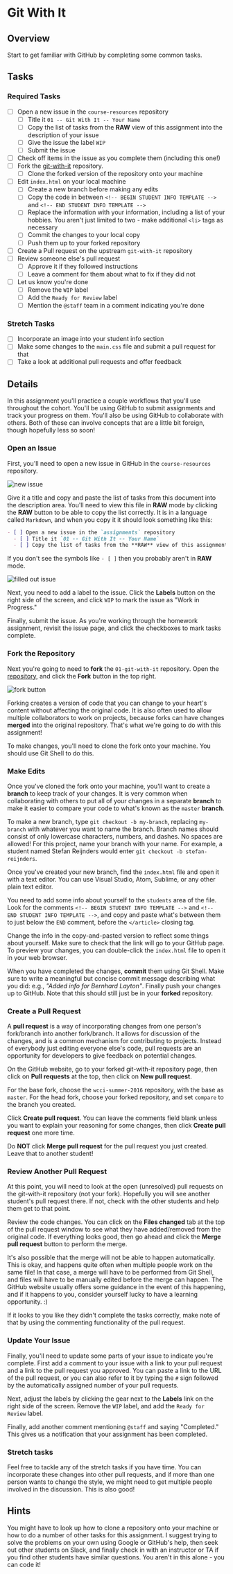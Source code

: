# Git With It

## Overview

Start to get familiar with GitHub by completing some common tasks.

## Tasks

### Required Tasks

- [ ] Open a new issue in the `course-resources` repository
  - [ ] Title it `01 -- Git With It -- Your Name`
  - [ ] Copy the list of tasks from the **RAW** view of this assignment into the description of your issue
  - [ ] Give the issue the label `WIP`
  - [ ] Submit the issue
- [ ] Check off items in the issue as you complete them (including this one!)
- [ ] Fork the [git-with-it](https://github.com/wcci-summer-2016/git-with-it) repository.
  - [ ] Clone the forked version of the repository onto your machine
- [ ] Edit `index.html` on your local machine
  - [ ] Create a new branch before making any edits
  - [ ] Copy the code in between `<!-- BEGIN STUDENT INFO TEMPLATE -->` and `<!-- END STUDENT INFO TEMPLATE -->`
  - [ ] Replace the information with your information, including a list of your hobbies. You aren't just limited to two - make additional `<li>` tags as necessary
  - [ ] Commit the changes to your local copy
  - [ ] Push them up to your forked repository
- [ ] Create a Pull request on the upstream `git-with-it` repository
- [ ] Review someone else's pull request
  - [ ] Approve it if they followed instructions
  - [ ] Leave a comment for them about what to fix if they did not
- [ ] Let us know you're done
  - [ ] Remove the `WIP` label
  - [ ] Add the `Ready for Review` label
  - [ ] Mention the `@staff` team in a comment indicating you're done

### Stretch Tasks

- [ ] Incorporate an image into your student info section
- [ ] Make some changes to the `main.css` file and submit a pull request for that
- [ ] Take a look at additional pull requests and offer feedback

## Details

In this assignment you'll practice a couple workflows that you'll use throughout the cohort. You'll be using GitHub to submit assignments and track your progress on them. You'll also be using GitHub to collaborate with others. Both of these can involve concepts that are a little bit foreign, though hopefully less so soon!

### Open an Issue

First, you'll need to open a new issue in GitHub in the `course-resources` repository.

![new issue](new_issue.png)

Give it a title and copy and paste the list of tasks from this document into the description area. You'll need to view this file in **RAW** mode by clicking the **RAW** button to be able to copy the list correctly. It is in a language called `Markdown`, and when you copy it it should look something like this:

```markdown
- [ ] Open a new issue in the `assignments` repository
  - [ ] Title it `01 -- Git With It -- Your Name`
  - [ ] Copy the list of tasks from the **RAW** view of this assignment into the description of your issue
```

If you don't see the symbols like `- [ ]` then you probably aren't in **RAW** mode.

![filled out issue](filled_out_issue.png)

Next, you need to add a label to the issue. Click the **Labels** button on the right side of the screen, and click `WIP` to mark the issue as "Work in Progress."

Finally, submit the issue. As you're working through the homework assignment, revisit the issue page, and click the checkboxes to mark tasks complete.

### Fork the Repository

Next you're going to need to **fork** the `01-git-with-it` repository. Open the [repository](https://github.com/wcci-summer-2016/git-with-it), and click the **Fork** button in the top right.

![fork button](fork_button.png)

Forking creates a version of code that you can change to your heart's content without affecting the original code. It is also often used to allow multiple collaborators to work on projects, because forks can have changes **merged** into the original repository. That's what we're going to do with this assignment!

To make changes, you'll need to clone the fork onto your machine. You should use Git Shell to do this.

### Make Edits

Once you've cloned the fork onto your machine, you'll want to create a **branch** to keep track of your changes. It is very common when collaborating with others to put all of your changes in a separate **branch** to make it easier to compare your code to what's known as the `master` **branch**.

To make a new branch, type `git checkout -b my-branch`, replacing `my-branch` with whatever you want to name the branch. Branch names should consist of only lowercase characters, numbers, and dashes. No spaces are allowed! For this project, name your branch with your name. For example, a student named Stefan Reijnders would enter `git checkout -b stefan-reijnders`.

Once you've created your new branch, find the `index.html` file and open it with a text editor. You can use Visual Studio, Atom, Sublime, or any other plain text editor.

You need to add some info about yourself to the `students` area of the file. Look for the comments `<!-- BEGIN STUDENT INFO TEMPLATE -->` and `<!-- END STUDENT INFO TEMPLATE -->`, and copy and paste what's between them to just below the `END` comment, before the `</article>` closing tag.

Change the info in the copy-and-pasted version to reflect some things about yourself. Make sure to check that the link will go to your GitHub page. To preview your changes, you can double-click the `index.html` file to open it in your web browser.

When you have completed the changes, **commit** them using Git Shell. Make sure to write a meaningful but concise commit message describing what you did: e.g., _"Added info for Bernhard Layton"_. Finally push your changes up to GitHub. Note that this should still just be in your **forked** repository.

### Create a Pull Request

A **pull request** is a way of incorporating changes from one person's fork/branch into another fork/branch. It allows for discussion of the changes, and is a common mechanism for contributing to projects. Instead of everybody just editing everyone else's code, pull requests are an opportunity for developers to give feedback on potential changes.

On the GitHub website, go to your forked git-with-it repository page, then click on **Pull requests** at the top, then click on **New pull request**.

For the base fork, choose the `wcci-summer-2016` repository, with the base as `master`. For the head fork, choose your forked repository, and set `compare` to the branch you created.

Click **Create pull request**. You can leave the comments field blank unless you want to explain your reasoning for some changes, then click **Create pull request** one more time.

Do **NOT** click **Merge pull request** for the pull request you just created. Leave that to another student!

### Review Another Pull Request

At this point, you will need to look at the open (unresolved) pull requests on the git-with-it repository (not your fork). Hopefully you will see another student's pull request there. If not, check with the other students and help them get to that point.

Review the code changes. You can click on the **Files changed** tab at the top of the pull request window to see what they have added/removed from the original code. If everything looks good, then go ahead and click the **Merge pull request** button to perform the merge.

It's also possible that the merge will not be able to happen automatically. This is okay, and happens quite often when multiple people work on the same file! In that case, a merge will have to be performed from Git Shell, and files will have to be manually edited before the merge can happen. The GitHub website usually offers some guidance in the event of this happening, and if it happens to you, consider yourself lucky to have a learning opportunity. :)

If it looks to you like they didn't complete the tasks correctly, make note of that by using the commenting functionality of the pull request.

### Update Your Issue

Finally, you'll need to update some parts of your issue to indicate you're complete. First add a comment to your issue with a link to your pull request and a link to the pull request you approved. You can paste a link to the URL of the pull request, or you can also refer to it by typing the `#` sign followed by the automatically assigned number of your pull requests.

Next, adjust the labels by clicking the gear next to the **Labels** link on the right side of the screen. Remove the `WIP` label, and add the `Ready for Review` label.

Finally, add another comment mentioning `@staff` and saying "Completed." This gives us a notification that your assignment has been completed.

### Stretch tasks

Feel free to tackle any of the stretch tasks if you have time. You can incorporate these changes into other pull requests, and if more than one person wants to change the style, we might need to get multiple people involved in the discussion. This is also good!

## Hints

You might have to look up how to clone a repository onto your machine or how to do a number of other tasks for this assignment. I suggest trying to solve the problems on your own using Google or GitHub's help, then seek out other students on Slack, and finally check in with an instructor or TA if you find other students have similar questions. You aren't in this alone - you can code it!
